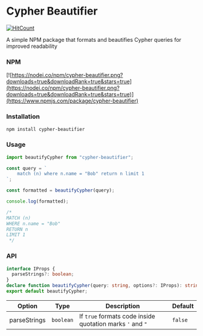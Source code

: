 # Cypher Beautifier

[![HitCount](https://hits.dwyl.com/dmitriigaidarji/cypher-beautifier.svg)](https://hits.dwyl.com/dmitriigaidarji/cypher-beautifier)

A simple NPM package that formats and beautifies Cypher queries for improved readability

### NPM

[![https://nodei.co/npm/cypher-beautifier.png?downloads=true&downloadRank=true&stars=true](https://nodei.co/npm/cypher-beautifier.png?downloads=true&downloadRank=true&stars=true)](https://www.npmjs.com/package/cypher-beautifier)

### Installation

```bash
npm install cypher-beautifier
```

### Usage

```typescript jsx
import beautifyCypher from "cypher-beautifier";

const query = `
    match (n) where n.name = "Bob" return n limit 1
`;

const formatted = beautifyCypher(query);

console.log(formatted);

/*
MATCH (n)
WHERE n.name = "Bob"
RETURN n
LIMIT 1
 */
```

### API

```typescript
interface IProps {
  parseStrings?: boolean;
}
declare function beautifyCypher(query: string, options?: IProps): string;
export default beautifyCypher;
```

| Option       | Type      | Description                                               | Default |
| ------------ | --------- | --------------------------------------------------------- | ------- |
| parseStrings | `boolean` | If `true` formats code inside quotation marks `'` and `"` | `false` |
